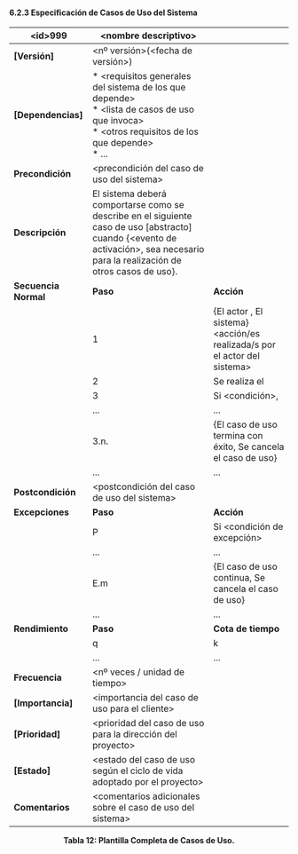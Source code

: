 #### 6.2.3 Especificación de Casos de Uso del Sistema

| **\<id>999** | \<nombre descriptivo> |  |
| --- | --- | --- |
| **[Versión]** | <nº versión>(<fecha de versión>) |
| **[Dependencias]** | * \<requisitos generales del sistema de los que depende> <br> * \<lista de casos de uso que invoca> <br> * \<otros requisitos de los que depende> <br> * ... |
| **Precondición** | \<precondición del caso de uso del sistema> |
| **Descripción** | El sistema deberá comportarse como se describe en el siguiente caso de uso [abstracto] cuando {\<evento de activación>, sea necesario para la realización de otros casos de uso}. |
| **Secuencia Normal** | **Paso** | **Acción** |
|  | 1 | {El actor <actor del sistema>, El sistema} \<acción/es realizada/s por el actor del sistema> |
|  | 2 | Se realiza el <caso de uso del sistema> |
|  | 3 | Si \<condición>, |
|  | ... | ... |
|  | 3.n. | {El caso de uso termina con éxito, Se cancela el caso de uso} |
|  | ... | ... |
| **Postcondición** | \<postcondición del caso de uso del sistema> |
| **Excepciones** | **Paso** | **Acción** |
|  | P | Si <condición de excepción> |
|  | ... | ... |
|  | E.m | {El caso de uso continua, Se cancela el caso de uso} |
|  | ... | ... |
| **Rendimiento** | **Paso** | **Cota de tiempo** |
| | q | k<unidad de tiempo> |
| | ... | ... |
| **Frecuencia** | \<nº veces / unidad de tiempo> |
| **[Importancia]** | \<importancia del caso de uso para el cliente> |
| **[Prioridad]** | \<prioridad del caso de uso para la dirección del proyecto> |
| **[Estado]** | \<estado del caso de uso según el ciclo de vida adoptado por el proyecto> |
| **Comentarios** | \<comentarios adicionales sobre el caso de uso del sistema> |
<p align="center"> <b>Tabla 12: Plantilla Completa de Casos de Uso.</b> <br> </p>
